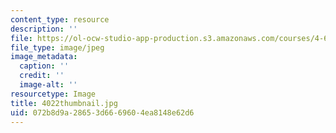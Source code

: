 ```yaml
---
content_type: resource
description: ''
file: https://ol-ocw-studio-app-production.s3.amazonaws.com/courses/4-614-religious-architecture-and-islamic-cultures-fall-2002/072b8d9a28653d6669604ea8148e62d6_4022thumbnail.jpg
file_type: image/jpeg
image_metadata:
  caption: ''
  credit: ''
  image-alt: ''
resourcetype: Image
title: 4022thumbnail.jpg
uid: 072b8d9a-2865-3d66-6960-4ea8148e62d6
---
```

